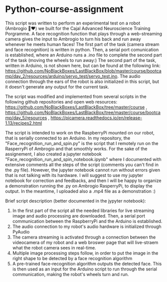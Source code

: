 # Python-course-assignment

This script was written to perform an experimental test on a robot (Ambrogio 🤖❤️) we built for the Cajal Advanced Neuroscience Training Porgramme. A face recognition function that plays through a web-streaming camera gives the input to Ambrogio to turn his back and run away whenever he meets human faces! The first part of the task (camera stream and face recognition) is written in python. Then, a serial port comunication is established, where an Arduino runs a .ino file to complete the second part of the task (moving the wheels to run away:) The second part of the task, written in Arduino, is not shown here, but can be found at the following link: https://github.com/NoBlackBoxes/LastBlackBox/blob/master/course/bootcamp/day_2/resources/arduino/servo_test/servo_test.ino. The audio connection through the ears of the robot is also initialized in this script, but it doesn't generate any output for the current task.

The script was modified and implemented from several scripts in the following github repositories and open web resources:
https://github.com/NoBlackBoxes/LastBlackBox/tree/master/course , https://github.com/NoBlackBoxes/LastBlackBox/tree/master/course/bootcamp/day_5/resources , https://picamera.readthedocs.io/en/release-1.13/recipes2.html

The script is intended to work on the RaspberryPi mounted on our robot, that is serially connected to an Arduino. In my repository, the "Face_recognition_run_and_spin.py" is the script that I remotely run on the RasperryPi of Ambrogio and that smoothly works. For the sake of the assignement, I also created a jupyter notebook "Face_recognition_run_and_spin_notebook.ipynb" where I documented with extensive comments all the steps of the script (comments you can't find in the .py file). However, the jupyter notebook cannot run without errors given that is not talking with its hardware. I will suggest to use my jupyter notebook for correction and feedbacks, and then I will be happy to organize a demonstration running the .py on Ambrogio RasperryPi, to display the output. In the meantime, I uploaded also a .mp4 file as a demonstration :)

Brief script description (better documented in the jypyter notebook):
1) In the first part of the script all the needed libraries for live streaming image and audio processing are downloaded. Then, a serial port communication between the RaspberryPi and the Arduino is established.
2) The audio connection to my robot's audio hardware is initialized through PyAudio
3) The camera streaming is activated through a connection between the videocamera of my robot and a web broswer page that will live-straem what the robot camera sees in real-time.
4) Multiple image processing steps follow, in order to put the image in the right shape to be detected by a face recognition algorithm
5) A pre-trained face-recognition algorithm outputs the detected face. This is then used as an input for the Arduino script to run through the serial communication, making the robot's wheels turn and run.


